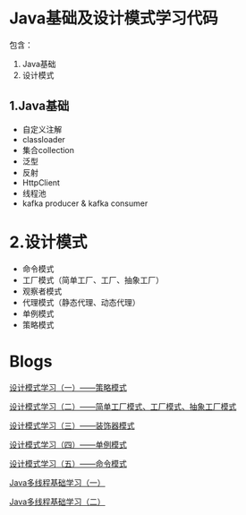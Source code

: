 Java基础及设计模式学习代码
===
包含：
1. Java基础
2. 设计模式

1.Java基础
---
- 自定义注解
- classloader
- 集合collection
- 泛型
- 反射
- HttpClient
- 线程池
- kafka producer & kafka consumer

2.设计模式
===
- 命令模式   
- 工厂模式（简单工厂、工厂、抽象工厂）  
- 观察者模式  
- 代理模式（静态代理、动态代理）  
- 单例模式  
- 策略模式  

Blogs
===
[设计模式学习（一）——策略模式](http://www.cnblogs.com/znicy/p/5522422.html)

[设计模式学习（二）——简单工厂模式、工厂模式、抽象工厂模式](http://www.cnblogs.com/znicy/p/6070586.html)

[设计模式学习（三）——装饰器模式](http://www.cnblogs.com/znicy/p/6445359.html)

[设计模式学习（四）——单例模式](http://www.cnblogs.com/znicy/p/6659386.html)

[设计模式学习（五）——命令模式](http://www.cnblogs.com/znicy/p/6753253.html)

[Java多线程基础学习（一）](http://www.cnblogs.com/znicy/p/5647706.html)

[Java多线程基础学习（二）](http://www.cnblogs.com/znicy/p/5681282.html)
